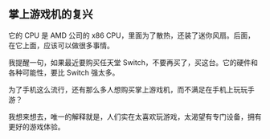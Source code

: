 ## 掌上游戏机的复兴

它的 CPU 是 AMD 公司的 x86 CPU，里面为了散热，还装了迷你风扇。后面，在它上面，应该可以做很多事情。

我提醒一句，如果最近要购买任天堂 Switch，不要再买了，买这台。它的硬件和各种可能性，要比 Switch 强太多。

为了手机这么流行，还有那么多人想购买掌上游戏机，而不满足在手机上玩玩手游？

我想来想去，唯一的解释就是，人们实在太喜欢玩游戏，太渴望有专门设备，拥有更好的游戏体验。